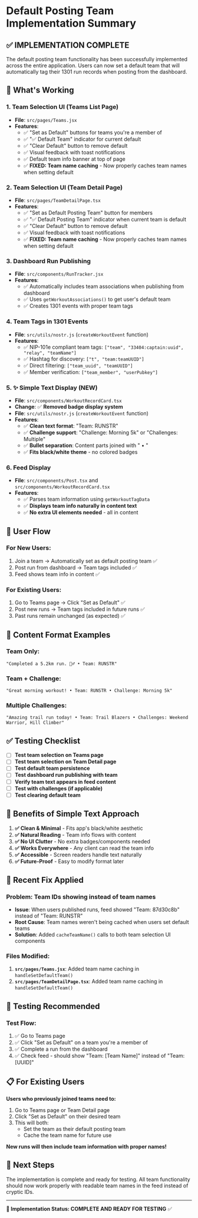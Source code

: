 # Default Posting Team Implementation Summary

## ✅ **IMPLEMENTATION COMPLETE** 

The default posting team functionality has been successfully implemented across the entire application. Users can now set a default team that will automatically tag their 1301 run records when posting from the dashboard.

## 🚀 **What's Working**

### **1. Team Selection UI (Teams List Page)**
- **File**: `src/pages/Teams.jsx`
- **Features**:
  - ✅ "Set as Default" buttons for teams you're a member of
  - ✅ "✅ Default Team" indicator for current default
  - ✅ "Clear Default" button to remove default
  - ✅ Visual feedback with toast notifications
  - ✅ Default team info banner at top of page
  - ✅ **FIXED: Team name caching** - Now properly caches team names when setting default

### **2. Team Selection UI (Team Detail Page)** 
- **File**: `src/pages/TeamDetailPage.tsx`
- **Features**:
  - ✅ "Set as Default Posting Team" button for members
  - ✅ "✅ Default Posting Team" indicator when current team is default
  - ✅ "Clear Default" button to remove default
  - ✅ Visual feedback with toast notifications
  - ✅ **FIXED: Team name caching** - Now properly caches team names when setting default

### **3. Dashboard Run Publishing**
- **File**: `src/components/RunTracker.jsx`
- **Features**:
  - ✅ Automatically includes team associations when publishing from dashboard
  - ✅ Uses `getWorkoutAssociations()` to get user's default team
  - ✅ Creates 1301 events with proper team tags

### **4. Team Tags in 1301 Events**
- **File**: `src/utils/nostr.js` (`createWorkoutEvent` function)
- **Features**:
  - ✅ NIP-101e compliant team tags: `["team", "33404:captain:uuid", "relay", "teamName"]`
  - ✅ Hashtag for discovery: `["t", "team:teamUUID"]`  
  - ✅ Direct filtering: `["team_uuid", "teamUUID"]`
  - ✅ Member verification: `["team_member", "userPubkey"]`

### **5. ✨ Simple Text Display (NEW)**
- **File**: `src/components/WorkoutRecordCard.tsx` 
- **Change**: ✅ **Removed badge display system**
- **File**: `src/utils/nostr.js` (`createWorkoutEvent` function)
- **Features**:
  - ✅ **Clean text format**: "Team: RUNSTR" 
  - ✅ **Challenge support**: "Challenge: Morning 5k" or "Challenges: Multiple"
  - ✅ **Bullet separation**: Content parts joined with " • "
  - ✅ **Fits black/white theme** - no colored badges

### **6. Feed Display**
- **File**: `src/components/Post.tsx` and `src/components/WorkoutRecordCard.tsx`
- **Features**:
  - ✅ Parses team information using `getWorkoutTagData`
  - ✅ **Displays team info naturally in content text**
  - ✅ **No extra UI elements needed** - all in content

## 🔄 **User Flow**

### **For New Users:**
1. Join a team → Automatically set as default posting team ✅
2. Post run from dashboard → Team tags included ✅
3. Feed shows team info in content ✅

### **For Existing Users:**
1. Go to Teams page → Click "Set as Default" ✅
2. Post new runs → Team tags included in future runs ✅  
3. Past runs remain unchanged (as expected) ✅

## 🎯 **Content Format Examples**

### **Team Only:**
```
"Completed a 5.2km run. 🏃‍♂️ • Team: RUNSTR"
```

### **Team + Challenge:**
```
"Great morning workout! • Team: RUNSTR • Challenge: Morning 5k"
```

### **Multiple Challenges:**
```
"Amazing trail run today! • Team: Trail Blazers • Challenges: Weekend Warrior, Hill Climber"
```

## ✅ **Testing Checklist**

- [ ] **Test team selection on Teams page**
- [ ] **Test team selection on Team Detail page**  
- [ ] **Test default team persistence**
- [ ] **Test dashboard run publishing with team**
- [ ] **Verify team text appears in feed content**
- [ ] **Test with challenges (if applicable)**
- [ ] **Test clearing default team**

## 🎉 **Benefits of Simple Text Approach**

1. **✅ Clean & Minimal** - Fits app's black/white aesthetic
2. **✅ Natural Reading** - Team info flows with content
3. **✅ No UI Clutter** - No extra badges/components needed
4. **✅ Works Everywhere** - Any client can read the team info
5. **✅ Accessible** - Screen readers handle text naturally
6. **✅ Future-Proof** - Easy to modify format later

## 🔧 **Recent Fix Applied**

### **Problem**: Team IDs showing instead of team names
- **Issue**: When users published runs, feed showed "Team: 87d30c8b" instead of "Team: RUNSTR" 
- **Root Cause**: Team names weren't being cached when users set default teams
- **Solution**: Added `cacheTeamName()` calls to both team selection UI components

### **Files Modified**:
1. **`src/pages/Teams.jsx`**: Added team name caching in `handleSetDefaultTeam()`
2. **`src/pages/TeamDetailPage.tsx`**: Added team name caching in `handleSetDefaultTeam()`

## 🧪 **Testing Recommended**

### **Test Flow**:
1. ✅ Go to Teams page
2. ✅ Click "Set as Default" on a team you're a member of  
3. ✅ Complete a run from the dashboard
4. ✅ Check feed - should show "Team: [Team Name]" instead of "Team: [UUID]"

## 📋 **For Existing Users**

**Users who previously joined teams need to:**
1. Go to Teams page or Team Detail page
2. Click "Set as Default" on their desired team
3. This will both:
   - Set the team as their default posting team
   - Cache the team name for future use

**New runs will then include team information with proper names!**

## 🎯 **Next Steps**

The implementation is complete and ready for testing. All team functionality should now work properly with readable team names in the feed instead of cryptic IDs.

---

**🎯 Implementation Status: COMPLETE AND READY FOR TESTING** ✅ 